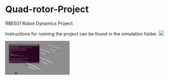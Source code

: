 # Quad-rotor-Project
RBE501 Robot Dynamics Project

Instructions for running the project can be found in the simulation folder. [![](http://img.youtube.com/vi/KHHZ7SMZfEs/0.jpg)](http://www.youtube.com/watch?v=KHHZ7SMZfEs "here.")

<img src="https://github.com/Sanjeeev-K/Quad-rotor-Project/blob/master/quad.gif" width="40%">
